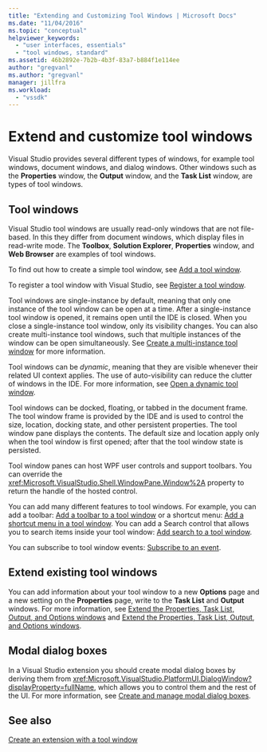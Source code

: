 ```yaml
---
title: "Extending and Customizing Tool Windows | Microsoft Docs"
ms.date: "11/04/2016"
ms.topic: "conceptual"
helpviewer_keywords:
  - "user interfaces, essentials"
  - "tool windows, standard"
ms.assetid: 46b2892e-7b2b-4b3f-83a7-b884f1e114ee
author: "gregvanl"
ms.author: "gregvanl"
manager: jillfra
ms.workload:
  - "vssdk"
---
```

# Extend and customize tool windows
Visual Studio provides several different types of windows, for example tool windows, document windows, and dialog windows. Other windows such as the **Properties** window, the **Output** window, and the **Task List** window, are types of tool windows.

## Tool windows
 Visual Studio tool windows are usually read-only windows that are not file-based. In this they differ from document windows, which display files in read-write mode. The **Toolbox**, **Solution Explorer**, **Properties** window, and **Web Browser** are examples of tool windows.

 To find out how to create a simple tool window, see [Add a tool window](../extensibility/adding-a-tool-window.md).

 To register a tool window with Visual Studio, see [Register a tool window](../extensibility/registering-a-tool-window.md).

 Tool windows are single-instance by default, meaning that only one instance of the tool window can be open at a time. After a single-instance tool window is opened, it remains open until the IDE is closed. When you close a single-instance tool window, only its visibility changes. You can also create multi-instance tool windows, such that multiple instances of the window can be open simultaneously. See [Create a multi-instance tool window](../extensibility/creating-a-multi-instance-tool-window.md) for more information.

 Tool windows can be *dynamic*, meaning that they are visible whenever their related UI context applies. The use of auto-visibility can reduce the clutter of windows in the IDE. For more information, see [Open a dynamic tool window](../extensibility/opening-a-dynamic-tool-window.md).

 Tool windows can be docked, floating, or tabbed in the document frame. The tool window frame is provided by the IDE and is used to control the size, location, docking state, and other persistent properties. The tool window pane displays the contents. The default size and location apply only when the tool window is first opened; after that the tool window state is persisted.

 Tool window panes can host WPF user controls and support toolbars. You can override the <xref:Microsoft.VisualStudio.Shell.WindowPane.Window%2A> property to return the handle of the hosted control.

 You can add many different features to tool windows. For example, you can add a toolbar: [Add a toolbar to a tool window](../extensibility/adding-a-toolbar-to-a-tool-window.md) or a shortcut menu: [Add a shortcut menu in a tool window](../extensibility/adding-a-shortcut-menu-in-a-tool-window.md). You can add a Search control that allows you to search items inside your tool window: [Add search to a tool window](../extensibility/adding-search-to-a-tool-window.md).

 You can subscribe to tool window events: [Subscribe to an event](../extensibility/subscribing-to-an-event.md).

## Extend existing tool windows
 You can add information about your tool window to a new **Options** page and a new setting on the **Properties** page, write to the **Task List** and **Output** windows. For more information, see [Extend the Properties, Task List, Output, and Options windows](../extensibility/extending-the-properties-task-list-output-and-options-windows.md) and [Extend the Properties, Task List, Output, and Options windows](../extensibility/extending-the-properties-task-list-output-and-options-windows.md).

## Modal dialog boxes
 In a Visual Studio extension you should create modal dialog boxes by deriving them from <xref:Microsoft.VisualStudio.PlatformUI.DialogWindow?displayProperty=fullName>, which allows you to control them and the rest of the UI. For more information, see [Create and manage modal dialog boxes](../extensibility/creating-and-managing-modal-dialog-boxes.md).

## See also
 [Create an extension with a tool window](../extensibility/creating-an-extension-with-a-tool-window.md)